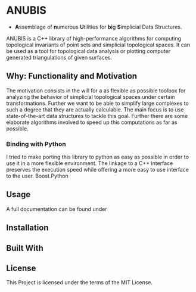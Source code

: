# ANUBIS
* **A**ssemblage of **n**umerous **U**tilities for **bi**g **S**implicial Data Structures.

ANUBIS is a C++ library of high-performance algorithms for computing topological invariants of point sets and simplicial topological spaces. It can be used as a tool for topological data analysis or plotting computer generated triangulations of given surfaces.

## Why: Functionality and Motivation
The motivation consists in the will for a as flexible as possible toolbox for analyzing the behavior of simplicial topological spaces under certain transformations. Further we want to be able to simplify large complexes to such a degree that they are actually calculable.
The main focus is to use state-of-the-art data structures to tackle this goal. Further there are some elaborate algorithms involved to speed up this computations as far as possible.

### Binding with Python
I tried to make porting this library to python as easy as possible in order to use it in a more flexible environment. The linkage to a C++ interface preserves the execution speed while offering a more easy to use interface to the user.
Boost.Python

## Usage
A full documentation can be found under

## Installation

## Built With

## License
This Project is licensed under the terms of the MIT License.
